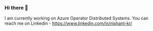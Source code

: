 ### Hi there 👋

I am currently working on Azure Operator Distributed Systems. You can reach me on Linkedin - https://www.linkedin.com/in/nishant-kr/
